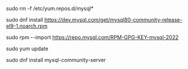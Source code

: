 sudo rm -f /etc/yum.repos.d/mysql*

sudo dnf install https://dev.mysql.com/get/mysql80-community-release-el9-1.noarch.rpm

sudo rpm --import https://repo.mysql.com/RPM-GPG-KEY-mysql-2022

sudo yum update

sudo dnf install mysql-community-server

